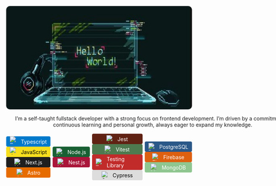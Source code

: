 <section style="
  display: grid;
  place-content: center;
">
<img 
src="./hello-world-laptop.jpg" 
alt="Hello World" 
width="650" 
height="280"
style="
border-radius: 10px;
box-shadow: 1px 1px 100px 100px #fff1;"
/>
</section>

<p style="
width: 90ch;
margin: 1rem auto;
text-align: center;
">
I’m a self-taught fullstack developer with a strong focus on frontend development.
I’m driven by a commitment to continuous learning and personal growth, always eager to expand my knowledge.
</p>
<section style="
display: flex;
justify-content: center;
align-items: center;
gap: 6px;
">
  <article >
     <span style="
      display: flex;
      justify-content: center;
      align-items: center;
      gap: 10px;
      padding: 4px 10px;
      border-radius: 4px;
      background-color: #017ACC;
      color: white;
     ">
       <img src="https://cdn.jsdelivr.net/gh/devicons/devicon/icons/typescript/typescript-original.svg" 
       alt="Typescript Logo" 
       width="20" 
       height="20"
       style="
       position: relative;
       bottom: 4px;
       "/>
       Typescript
     </span>
     <span style="
      display: flex;
      justify-content: center;
      align-items: center;
      gap: 10px;
      padding: 4px 10px;
      border-radius: 4px;
      background-color: #F7DF1E;
      color: black;
     ">
       <img src="https://cdn.jsdelivr.net/gh/devicons/devicon/icons/javascript/javascript-original.svg" 
       alt="JavaScript Logo" 
       width="20" 
       height="20"
       style="
       position: relative;
       bottom: 3.4px;
       "/>
       JavaScript
     </span>
     <span style="
      display: flex;
      justify-content: center;
      align-items: center;
      gap: 10px;
      padding: 4px 10px;
      border-radius: 4px;
      background-color: #1F1F1F;
      color: white;
     ">
       <img src="https://cdn.jsdelivr.net/gh/devicons/devicon/icons/nextjs/nextjs-original.svg" 
       alt="Next.js Logo" 
       width="20" 
       height="20"
       />
       Next.js
     </span>
     <span style="
      display: flex;
      justify-content: center;
      align-items: center;
      gap: 10px;
      padding: 4px 10px;
      border-radius: 4px;
      background-color: #E76C00;
      color: white;
     ">
       <img src="https://astro.build/assets/press/astro-icon-light.svg" 
       alt="Astro Logo" 
       width="20" 
       height="20"
       />
       Astro
     </span>
  </article>
  <article >
     <span style="
      display: flex;
      justify-content: center;
      align-items: center;
      gap: 10px;
      padding: 4px 10px;
      border-radius: 4px;
      background-color: #186033;
      color: white;
     ">
       <img src="https://cdn.jsdelivr.net/gh/devicons/devicon/icons/nodejs/nodejs-original.svg" 
       alt="Node.js Logo" 
       width="20" 
       height="20"
       />
       Node.js
     </span>
     <span style="
      display: flex;
      justify-content: center;
      align-items: center;
      gap: 10px;
      padding: 4px 10px;
      border-radius: 4px;
      background-color: #AA153A;
      color: white;
     ">
       <img src="https://cdn.jsdelivr.net/gh/devicons/devicon/icons/nestjs/nestjs-original.svg" 
       alt="Nest.js Logo" 
       width="20" 
       height="20"
       />
       Nest.js
     </span>
  </article>
  <article >
      <span style="
       display: flex;
      justify-content: center;
      align-items: center;  
      gap: 10px;
       padding: 4px 10px;
       border-radius: 4px;
       background-color: #602213;
       color: white;
      ">
        <img src="https://cdn.jsdelivr.net/gh/devicons/devicon/icons/jest/jest-plain.svg" 
        alt="Jest Logo" 
        width="20" 
        height="20"
        />
        Jest
      </span>
      <span style="
       display: flex;
      justify-content: center;
      align-items: center;
      gap: 10px;
       padding: 4px 10px;
       border-radius: 4px;
       background-color: #4E7a50; 
       color: white;
      ">
        <img src="https://vitest.dev/logo-shadow.svg" 
        alt="Vitest Logo" 
        width="20" 
        height="20"
        />
        Vitest
      </span>
      <span style="
       display: flex;
      justify-content: center;
      align-items: center;
      gap: 10px;
       padding: 4px 10px;
       border-radius: 4px;
       background-color: #C12B2A;
       color: white;
      ">
        <img src="https://testing-library.com/img/octopus-64x64.png"
          alt="Testing Library Logo" 
          width="20" 
          height="20" 
        />
        Testing Library
      </span>
      <span style="
       display: flex;
      justify-content: center;
      align-items: center;
      gap: 10px;
        padding: 4px 10px;
        border-radius: 4px;
        background-color: #ddd;
        color: black;
       ">
         <img src="https://cdn.jsdelivr.net/gh/devicons/devicon/icons/cypressio/cypressio-original.svg" 
         alt="Cypress Logo" 
         width="20" 
         height="20"
         />
         Cypress
       </span>
 </article>
 <article >
      <span style="
       display: flex;
      justify-content: center;
      align-items: center;
      gap: 10px;
       padding: 4px 10px;
       border-radius: 4px;
       background-color: #2A5888;
       color: white;
      ">
        <img src="https://cdn.jsdelivr.net/gh/devicons/devicon/icons/postgresql/postgresql-original.svg" 
        alt="PostgreSQL Logo" 
        width="20" 
        height="20"
        />
        PostgreSQL
      </span>
      <span style="
       display: flex;
      justify-content: center;
      align-items: center;
      gap: 10px;
       padding: 4px 10px;
       border-radius: 4px;
       background-color: #dd6011;
       color: white; 
      ">
        <img src="https://cdn.jsdelivr.net/gh/devicons/devicon/icons/firebase/firebase-plain.svg" 
        alt="Firebase Logo" 
        width="20" 
        height="20"
        />
        Firebase
      </span>
       <span style="
        display: flex;
      justify-content: center;
      align-items: center;
      gap: 10px;
        padding: 4px 10px;
        border-radius: 4px;
        background-color: #47A24899;
        color: white;
       ">
         <img src="https://cdn.jsdelivr.net/gh/devicons/devicon/icons/mongodb/mongodb-original.svg" 
         alt="MongoDB Logo" 
         width="20" 
         height="20"
         />
         MongoDB
       </span>
 </article>
</section>
